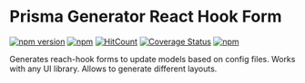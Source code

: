 # Prisma Generator React Hook Form

[![npm version](https://badge.fury.io/js/prisma-generator-react-hook-form.svg)](https://badge.fury.io/js/prisma-generator-react-hook-form)
[![npm](https://img.shields.io/npm/dt/prisma-generator-react-hook-form.svg)](https://www.npmjs.com/package/prisma-generator-react-hook-form)
[![HitCount](https://hits.dwyl.com/multipliedtwice/prisma-generator-react-hook-form.svg?style=flat)](http://hits.dwyl.com/multipliedtwice/prisma-generator-react-hook-form)
[![Coverage Status](https://codecov.io/github/multipliedtwice/prisma-generator-react-hook-form/graph/badge.svg?token=TTJ30HVKB8)](https://codecov.io/github/multipliedtwice/prisma-generator-react-hook-form)
[![npm](https://img.shields.io/npm/l/prisma-generator-react-hook-form.svg)](LICENSE)

Generates reach-hook forms to update models based on config files. Works with any UI library. Allows to generate different layouts.

